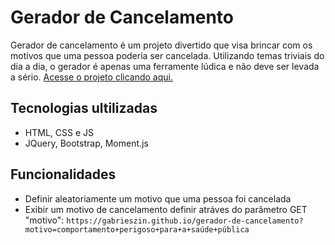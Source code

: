 # Gerador de Cancelamento

Gerador de cancelamento é um projeto divertido que visa brincar com os motivos que uma pessoa poderia ser cancelada. Utilizando temas triviais do dia a dia, o gerador é apenas uma ferramente lúdica e não deve ser levada a sério. [Acesse o projeto clicando aqui.](https://gabrieszin.github.io/gerador-de-cancelamento)

## Tecnologias ultilizadas

- HTML, CSS e JS
- JQuery, Bootstrap, Moment.js

## Funcionalidades

- Definir aleatoriamente um motivo que uma pessoa foi cancelada
- Exibir um motivo de cancelamento definir atráves do parâmetro GET "motivo": `https://gabrieszin.github.io/gerador-de-cancelamento?motivo=comportamento+perigoso+para+a+saúde+pública`
